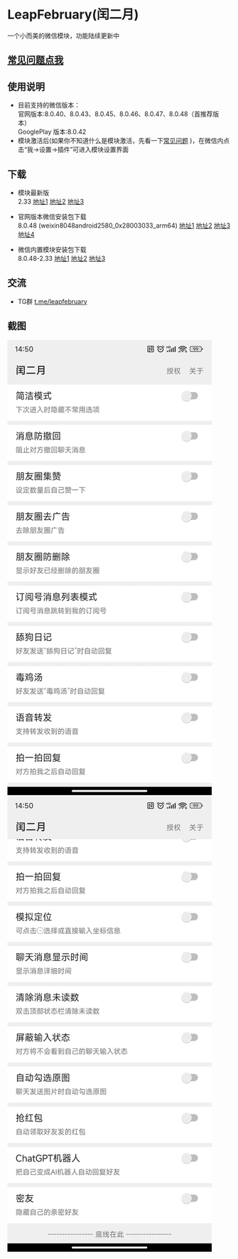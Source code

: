 # LeapFebruary(闰二月)

一个小而美的微信模块，功能陆续更新中

## [常见问题点我](./FAQ.md)  

## 使用说明  

+ 目前支持的微信版本：  
官网版本:8.0.40、8.0.43、8.0.45、8.0.46、8.0.47、8.0.48（首推荐版本）  
GooglePlay 版本:8.0.42
+ 模块激活后(如果你不知道什么是模块激活，先看一下[常见问题](./FAQ.md) )，在微信内点击“我->设置->插件”可进入模块设置界面

## 下载  

+ 模块最新版  
2.33
[地址1](https://bitbucket.org/prong6542/com.r.leapfebruary/downloads/leapfebruary_233_2.33.apk)
[地址2](https://sourceforge.net/projects/com-r-leapfebruary/files/233-2.33/leapfebruary_233_2.33.apk) 
[地址3](https://github.com/Xposed-Modules-Repo/com.r.leapfebruary/releases/download/233-2.33/leapfebruary_233_2.33.apk)

+ 官网版本微信安装包下载  
8.0.48 (weixin8048android2580_0x28003033_arm64)
[地址1](http://dldir1.qq.com/weixin/android/weixin8048android2580_0x28003033_arm64.apk)
[地址2](https://bitbucket.org/prong6542/com.r.leapfebruary/downloads/weixin8048android2580_0x28003033_arm64.apk) 
[地址3](https://sourceforge.net/projects/com-r-leapfebruary/files/233-2.33/weixin8048android2580_0x28003033_arm64.apk) 
[地址4](https://github.com/Xposed-Modules-Repo/com.r.leapfebruary/releases/download/233-2.33/weixin8048android2580_0x28003033_arm64.apk)

+ 微信内置模块安装包下载  
8.0.48-2.33
[地址1](https://bitbucket.org/prong6542/com.r.leapfebruary/downloads/weixin8048android2580_0x28003033_arm64_leapfebruary_2.33.apk)
[地址2](https://sourceforge.net/projects/com-r-leapfebruary/files/233-2.33/weixin8048android2580_0x28003033_arm64_leapfebruary_2.33.apk) 
[地址3](https://github.com/Xposed-Modules-Repo/com.r.leapfebruary/releases/download/233-2.33/weixin8048android2580_0x28003033_arm64_leapfebruary_2.33.apk)

## 交流  

+ TG群 [t.me/leapfebruary](https://t.me/leapfebruary)  

## 截图  

![1.jpg](./img/1.jpg)
![2.jpg](./img/2.jpg)
